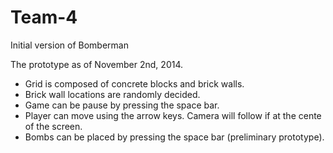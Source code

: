 Team-4
======

Initial version of Bomberman

The prototype as of November 2nd, 2014.

- Grid is composed of concrete blocks and brick walls.
- Brick wall locations are randomly decided.
- Game can be pause by pressing the space bar.
- Player can move using the arrow keys. Camera will follow if at the cente of the screen.
- Bombs can be placed by pressing the space bar (preliminary prototype).
